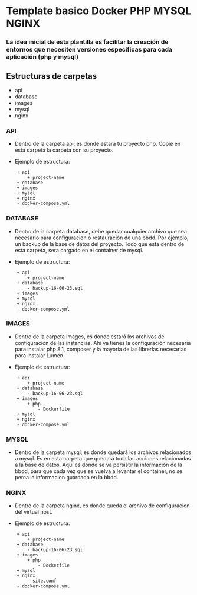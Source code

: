# Template basico Docker PHP MYSQL NGINX

### La idea inicial de esta plantilla es facilitar la creación de entornos que necesiten versiones específicas para cada aplicación (php y mysql)

## Estructuras de carpetas

+ api
+ database
+ images
+ mysql
+ nginx

### API

+ Dentro de la carpeta api, es donde estará tu proyecto php. Copie en esta carpeta la carpeta con su proyecto.

+ Ejemplo de estructura:

```
    + api
        + project-name
    + database
    + images
    + mysql
    + nginx
    - docker-compose.yml
```

### DATABASE

+ Dentro de la carpeta database, debe quedar cualquier archivo que sea necesario para configuracion o restauración de una bbdd. Por ejemplo, un backup de la base de datos del proyecto. Todo que esta dentro de esta carpeta, sera cargado en el container de mysql.

+ Ejemplo de estructura:

```
    + api
        + project-name
    + database
        - backup-16-06-23.sql
    + images
    + mysql
    + nginx
    - docker-compose.yml
```

### IMAGES

+ Dentro de la carpeta images, es donde estará los archivos de configuración de las instancias. Ahí ya tienes la configuración necesaria para instalar php 8.1, composer y la mayoría de las librerías necesarias para instalar Lumen.

+ Ejemplo de estructura:

```
    + api
        + project-name
    + database
        - backup-16-06-23.sql
    + images
        + php
            - Dockerfile
    + mysql
    + nginx
    - docker-compose.yml
```

### MYSQL

+ Dentro de la carpeta mysql, es donde quedará los archivos relacionados a mysql. Es en esta carpeta que quedará toda las acciones relacionadas a la base de datos. Aquí es donde se va persistir la información de la bbdd, para que cada vez que se vuelva a levantar el container, no se perca la informacion guardada en la bbdd.

### NGINX

+ Dentro de la carpeta nginx, es donde queda el archivo de configuracion del virtual host.

+ Ejemplo de estructura:

```
    + api
        + project-name
    + database
        - backup-16-06-23.sql
    + images
        + php
            - Dockerfile
    + mysql
    + nginx
        - site.conf
    - docker-compose.yml
```